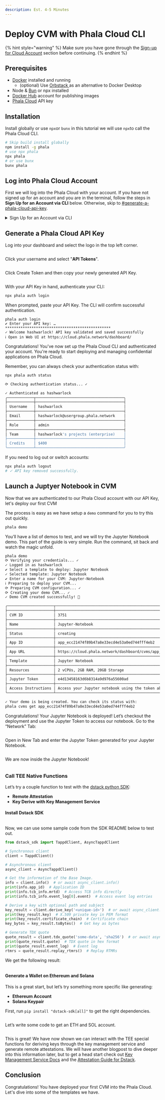 ```yaml
---
description: Est. 4-5 Minutes
---
```


# Deploy CVM with Phala Cloud CLI

{% hint style="warning" %}
Make sure you have gone through the [Sign-up for Cloud Account](../../../cloud/getting-started/sign-up-for-cloud-account.md) section before continuing.
{% endhint %}

## Prerequisites

* [Docker](https://docker.com) installed and running
  * (optional) Use [Orbstack ](https://orbstack.dev)as an alternative to Docker Desktop
* Node & [Bun](https://bun.sh) or npx installed
* [Docker Hub](https://hub.docker.com/) account for publishing images
* [Phala Cloud](https://cloud.phala.network/register?invite=PHALAWIKI) API key

## Installation

Install globally or use `npx`or `bunx` in this tutorial we will use `npx`to call the Phala Cloud CLI.

```bash
# Skip build install globally 
npm install -g phala
# use npx phala
npx phala
# or use bunx
bunx phala
```

## Log into Phala Cloud Account

First we will log into the Phala Cloud with your account. If you have not signed up for an account and you are in the terminal, follow the steps in **Sign Up for an Account via CLI** below. Otherwise, skip to [#generate-a-phala-cloud-api-key](start-from-cloud-cli.md#generate-a-phala-cloud-api-key "mention").

<details>

<summary>Sign Up for an Account via CLI</summary>

Run `npx phala free`to get started with your Phala Cloud account and a free CVM deployment.

```bash
npx phala free
```

This will open a browser to the Phala Cloud sign-up page. Get your free account then get started on generating your Phala Cloud API Key.

<figure><img src="../../../.gitbook/assets/image (12).png" alt=""><figcaption><p>Signup Page</p></figcaption></figure>



</details>

## Generate a Phala Cloud API Key

Log into your dashboard and select the logo in the top left corner.

<figure><img src="../../../.gitbook/assets/Screenshot 2025-02-27 at 11.42.32.png" alt=""><figcaption></figcaption></figure>

Click your username and select "**API Tokens**".

<figure><img src="../../../.gitbook/assets/Screenshot 2025-02-27 at 11.45.13.png" alt=""><figcaption></figcaption></figure>

Click Create Token and then copy your newly generated API Key.

<figure><img src="../../../.gitbook/assets/image (2) (1).png" alt=""><figcaption></figcaption></figure>

With your API Key in hand, authenticate your CLI:

```bash
npx phala auth login
```

When prompted, paste your API Key. The CLI will confirm successful authentication.

```
phala auth login
✔ Enter your API key: … ************************************************
✓ Welcome hashwarlock! API key validated and saved successfully
ℹ Open in Web UI at https://cloud.phala.network/dashboard/
```

Congratulations! You've now set up the Phala Cloud CLI and authenticated your account. You're ready to start deploying and managing confidential applications on Phala Cloud.

Remember, you can always check your authentication status with:

```bash
npx phala auth status
```

```bash
⟳ Checking authentication status... ✓

✓ Authenticated as hashwarlock
╭────────────┬────────────────────────────────────────╮
├────────────┼────────────────────────────────────────┤
│ Username   │ hashwarlock                            │
├────────────┼────────────────────────────────────────┤
│ Email      │ hashwarlock@usergroup.phala.network    │
├────────────┼────────────────────────────────────────┤
│ Role       │ admin                                  │
├────────────┼────────────────────────────────────────┤
│ Team       │ hashwarlock's projects (enterprise)    │
├────────────┼────────────────────────────────────────┤
│ Credits    │ $400                                   │
╰────────────┴────────────────────────────────────────╯
```

If you need to log out or switch accounts:

```bash
npx phala auth logout
# ✓ API key removed successfully.
```

## Launch a Juptyer Notebook in CVM&#x20;

Now that we are authenticated to our Phala Cloud account with our API Key, let's deploy our first CVM

The process is easy as we have setup a `demo` command for you to try this out quickly.

```bash
phala demo
```

You’ll have a list of demos to test, and we will try the Jupyter Notebook demo. This part of the guide is very simple. Run the command, sit back and watch the magic unfold.

```bash
phala demo
⟳ Verifying your credentials... ✓
✓ Logged in as hashwarlock
✔ Select a template to deploy: Jupyter Notebook
✓ Selected template: Jupyter Notebook
✔ Enter a name for your CVM: Jupyter-Notebook
ℹ Preparing to deploy your CVM...
⟳ Preparing CVM configuration... ✓
⟳ Creating your demo CVM... ✓
✓ Demo CVM created successfully! 🎉

╭─────────────────────┬───────────────────────────────────────────────────────────────────────────────────────────────────╮
├─────────────────────┼───────────────────────────────────────────────────────────────────────────────────────────────────┤
│ CVM ID              │ 3751                                                                                              │
├─────────────────────┼───────────────────────────────────────────────────────────────────────────────────────────────────┤
│ Name                │ Jupyter-Notebook                                                                                  │
├─────────────────────┼───────────────────────────────────────────────────────────────────────────────────────────────────┤
│ Status              │ creating                                                                                          │
├─────────────────────┼───────────────────────────────────────────────────────────────────────────────────────────────────┤
│ App ID              │ app_ecc21474f89b47a8e33ecd4e53a0ed744fff4eb2                                                      │
├─────────────────────┼───────────────────────────────────────────────────────────────────────────────────────────────────┤
│ App URL             │ https://cloud.phala.network/dashboard/cvms/app_ecc21474f89b47a8e33ecd4e53a0ed744fff4eb2           │
├─────────────────────┼───────────────────────────────────────────────────────────────────────────────────────────────────┤
│ Template            │ Jupyter Notebook                                                                                  │
├─────────────────────┼───────────────────────────────────────────────────────────────────────────────────────────────────┤
│ Resources           │ 2 vCPUs, 2GB RAM, 20GB Storage                                                                    │
├─────────────────────┼───────────────────────────────────────────────────────────────────────────────────────────────────┤
│ Jupyter Token       │ e4d13458163d6b8314a9d976a55600ad                                                                  │
├─────────────────────┼───────────────────────────────────────────────────────────────────────────────────────────────────┤
│ Access Instructions │ Access your Jupyter notebook using the token above. Go to 'Network' tab to see the public URL.    │
╰─────────────────────┴───────────────────────────────────────────────────────────────────────────────────────────────────╯

✓ Your demo is being created. You can check its status with:
phala cvms get app_ecc21474f89b47a8e33ecd4e53a0ed744fff4eb2
```

Congratulations! Your Jupyter Notebook is deployed! Let’s checkout the deployment and use the Jupyter Token to access our notebook. Go to the “Network” Tab:

<figure><img src="https://img0.phala.world/files/1c20317e-04a1-8008-9767-fe58091b1b69.jpg" alt=""><figcaption></figcaption></figure>

Open in New Tab and enter the Jupyter Token generated for your Jupyter Notebook.

<figure><img src="https://img0.phala.world/files/1c20317e-04a1-80ef-89cd-fd41a11f63fa.jpg" alt=""><figcaption></figcaption></figure>

We are now inside the Jupyter Notebook!

<figure><img src="https://img0.phala.world/files/1c20317e-04a1-80da-bbbf-c3db53200b7f.jpg" alt=""><figcaption></figcaption></figure>

### Call TEE Native Functions

Let’s try a couple function to test with the [dstack python SDK](https://github.com/Dstack-TEE/dstack/tree/master/sdk/python):

* **Remote Attestation**
* **Key Derive with Key Management Service**

#### Install Dstack SDK

<figure><img src="https://img0.phala.world/files/1c20317e-04a1-80a1-91e9-fe32a4f39af9.jpg" alt=""><figcaption></figcaption></figure>

Now, we can use some sample code from the SDK README below to test out.

```python
from dstack_sdk import TappdClient, AsyncTappdClient

# Synchronous client
client = TappdClient()

# Asynchronous client
async_client = AsyncTappdClient()

# Get the information of the Base Image.
info = client.info()  # or await async_client.info()
print(info.app_id)  # Application ID
print(info.tcb_info.mrtd)  # Access TCB info directly
print(info.tcb_info.event_log[0].event)  # Access event log entries

# Derive a key with optional path and subject
key_result = client.derive_key('<unique-id>')  # or await async_client.derive_key('<unique-id>')
print(key_result.key)  # X.509 private key in PEM format
print(key_result.certificate_chain)  # Certificate chain
key_bytes = key_result.toBytes()  # Get key as bytes

# Generate TDX quote
quote_result = client.tdx_quote('some-data', 'sha256')  # or await async_client.tdx_quote('some-data', 'sha256')
print(quote_result.quote)  # TDX quote in hex format
print(quote_result.event_log)  # Event log
rtmrs = quote_result.replay_rtmrs()  # Replay RTMRs
```

We get the following result:

<figure><img src="https://img0.phala.world/files/1c20317e-04a1-80a4-b543-fe32e846cffb.jpg" alt=""><figcaption></figcaption></figure>

#### Generate a Wallet on Ethereum and Solana

This is a great start, but let’s try something more specific like generating:

* **Ethereum Account**
* **Solana Keypair**

First, run `pip install "dstack-sdk[all]"` to get the right dependencies.

<figure><img src="https://img0.phala.world/files/1c20317e-04a1-80ae-907d-fe3f7dd15a3d.jpg" alt=""><figcaption></figcaption></figure>

Let’s write some code to get an ETH and SOL account.

<figure><img src="https://img0.phala.world/files/1c20317e-04a1-80c5-ab56-eb68133d0dfd.jpg" alt=""><figcaption></figcaption></figure>

This is great! We have now shown we can interact with the TEE special functions for deriving keys through the key management service and generate remote attestations. We will have another blogpost to dive deeper into this information later, but to get a head start check out [Key Management Service Docs](https://docs.phala.network/dstack/design-documents/key-management-protocol) and the [Attestation Guide for Dstack](https://github.com/Dstack-TEE/dstack/blob/master/attestation.md).

## Conclusion

Congratulations! You have deployed your first CVM into the Phala Cloud. Let's dive into some of the templates we have.
